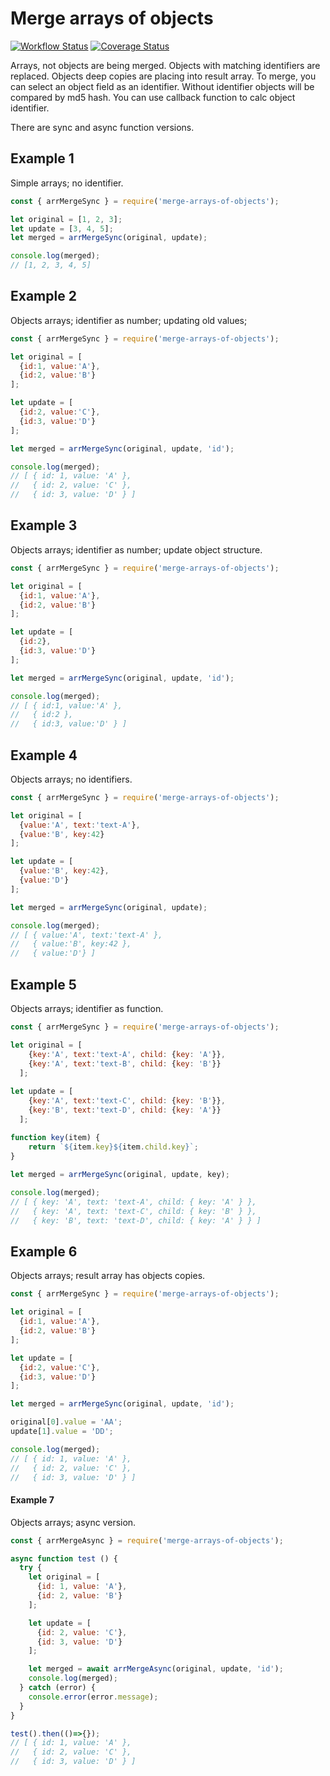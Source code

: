 # Merge arrays of objects
[![Workflow Status](https://github.com/m-onyshchuk/merge-arrays-of-objects/actions/workflows/node.js-tests.yml/badge.svg)](https://github.com/m-onyshchuk/merge-arrays-of-objects/actions)
[![Coverage Status](https://coveralls.io/repos/github/m-onyshchuk/merge-arrays-of-objects/badge.svg?branch=master)](https://coveralls.io/github/m-onyshchuk/merge-arrays-of-objects?branch=master)

Arrays, not objects are being merged. 
Objects with matching identifiers are replaced.
Objects deep copies are placing into result array. 
To merge, you can select an object field as an identifier. 
Without identifier objects will be compared by md5 hash.
You can use callback function to calc object identifier.

There are sync and async function versions.

## Example 1
Simple arrays; no identifier. 
```js
const { arrMergeSync } = require('merge-arrays-of-objects');

let original = [1, 2, 3];
let update = [3, 4, 5];
let merged = arrMergeSync(original, update);

console.log(merged); 
// [1, 2, 3, 4, 5]
```

## Example 2
Objects arrays; identifier as number; updating old values;
```js
const { arrMergeSync } = require('merge-arrays-of-objects');

let original = [
  {id:1, value:'A'}, 
  {id:2, value:'B'}
];

let update = [
  {id:2, value:'C'}, 
  {id:3, value:'D'}
];

let merged = arrMergeSync(original, update, 'id');

console.log(merged);
// [ { id: 1, value: 'A' },
//   { id: 2, value: 'C' },
//   { id: 3, value: 'D' } ]
```

## Example 3
Objects arrays; identifier as number; update object structure.
```js
const { arrMergeSync } = require('merge-arrays-of-objects');

let original = [
  {id:1, value:'A'}, 
  {id:2, value:'B'}
];

let update = [
  {id:2}, 
  {id:3, value:'D'}
];

let merged = arrMergeSync(original, update, 'id');

console.log(merged); 
// [ { id:1, value:'A' }, 
//   { id:2 }, 
//   { id:3, value:'D' } ]
```

## Example 4
Objects arrays; no identifiers.
```js
const { arrMergeSync } = require('merge-arrays-of-objects');

let original = [
  {value:'A', text:'text-A'}, 
  {value:'B', key:42}
];

let update = [
  {value:'B', key:42}, 
  {value:'D'}
];

let merged = arrMergeSync(original, update);

console.log(merged); 
// [ { value:'A', text:'text-A' }, 
//   { value:'B', key:42 }, 
//   { value:'D'} ]
```

## Example 5
Objects arrays; identifier as function.
```js
const { arrMergeSync } = require('merge-arrays-of-objects');

let original = [
    {key:'A', text:'text-A', child: {key: 'A'}}, 
    {key:'A', text:'text-B', child: {key: 'B'}}
  ];
  
let update = [
    {key:'A', text:'text-C', child: {key: 'B'}}, 
    {key:'B', text:'text-D', child: {key: 'A'}}
  ];

function key(item) {
    return `${item.key}${item.child.key}`;
}  
  
let merged = arrMergeSync(original, update, key);

console.log(merged);
// [ { key: 'A', text: 'text-A', child: { key: 'A' } },
//   { key: 'A', text: 'text-C', child: { key: 'B' } },
//   { key: 'B', text: 'text-D', child: { key: 'A' } } ]
```

## Example 6
Objects arrays; result array has objects copies.
```js
const { arrMergeSync } = require('merge-arrays-of-objects');

let original = [
  {id:1, value:'A'},
  {id:2, value:'B'}
];

let update = [
  {id:2, value:'C'},
  {id:3, value:'D'}
];

let merged = arrMergeSync(original, update, 'id');

original[0].value = 'AA';
update[1].value = 'DD';

console.log(merged);
// [ { id: 1, value: 'A' },
//   { id: 2, value: 'C' },
//   { id: 3, value: 'D' } ]
```

#### Example 7
Objects arrays; async version.
```js
const { arrMergeAsync } = require('merge-arrays-of-objects');

async function test () {
  try {
    let original = [
      {id: 1, value: 'A'},
      {id: 2, value: 'B'}
    ];

    let update = [
      {id: 2, value: 'C'},
      {id: 3, value: 'D'}
    ];

    let merged = await arrMergeAsync(original, update, 'id');
    console.log(merged);
  } catch (error) {
    console.error(error.message);
  }
}

test().then(()=>{});
// [ { id: 1, value: 'A' },
//   { id: 2, value: 'C' },
//   { id: 3, value: 'D' } ]
```
